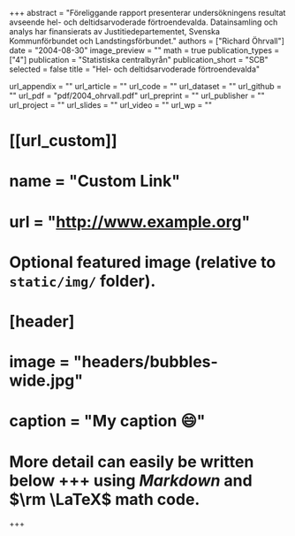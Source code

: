 +++
abstract = "Föreliggande rapport presenterar undersökningens resultat avseende hel- och deltidsarvoderade förtroendevalda. Datainsamling och analys har finansierats av Justitiedepartementet, Svenska Kommunförbundet och Landstingsförbundet."
authors = ["Richard Öhrvall"]
date = "2004-08-30"
image_preview = ""
math = true
publication_types = ["4"]
publication = "Statistiska centralbyrån"
publication_short = "SCB"
selected = false
title = "Hel- och deltidsarvoderade förtroendevalda"

url_appendix = ""
url_article = ""
url_code = ""
url_dataset = ""
url_github = ""
url_pdf = "pdf/2004_ohrvall.pdf"
url_preprint = ""
url_publisher  = ""
url_project = ""
url_slides = ""
url_video = ""
url_wp = ""

# [[url_custom]]
# name = "Custom Link"
# url = "http://www.example.org"

# Optional featured image (relative to `static/img/` folder).
# [header]
# image = "headers/bubbles-wide.jpg"
# caption = "My caption :smile:"


# More detail can easily be written below +++ using *Markdown* and $\rm \LaTeX$ math code.
+++


